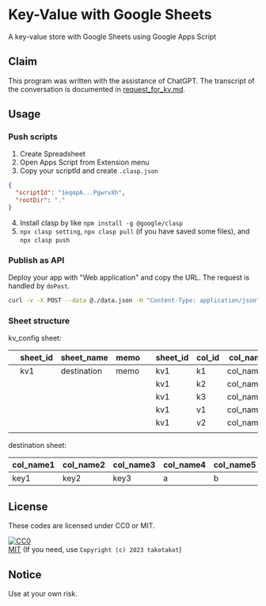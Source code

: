 # Key-Value with Google Sheets

A key-value store with Google Sheets using Google Apps Script

## Claim

This program was written with the assistance of ChatGPT. The transcript of the conversation is documented in [request_for_kv.md](request_for_kv.md).

## Usage

### Push scripts

1. Create Spreadsheet
2. Open Apps Script from Extension menu
3. Copy your scriptId and create `.clasp.json`
```JSON
{
  "scriptId": "1eqopA...PgwrvXh",
  "rootDir": "."
}
```
4. Install clasp by like `npm install -g @google/clasp`
5. `npx clasp setting`, `npx clasp pull` (if you have saved some files), and `npx clasp push`

### Publish as API

Deploy your app with "Web application" and copy the URL.
The request is handled by `doPost`.

```sh
curl -v -X POST --data @./data.json -H "Content-Type: application/json" https://script.google.com/macros/s/AK.../exec
```

### Sheet structure

kv_config sheet:

||sheet_id|sheet_name|memo||sheet_id|col_id|col_name|memo|
|--|--|--|--|--|--|--|--|--|
||kv1|destination|memo||kv1|k1|col_name1|memo1|
||||||kv1|k2|col_name2||
||||||kv1|k3|col_name3||
||||||kv1|v1|col_name4||
||||||kv1|v2|col_name5|memo5|
||||||||||

destination sheet:

|col_name1|col_name2|col_name3|col_name4|col_name5|
|--|--|--|--|--|
|key1|key2|key3|a|b|

## License

These codes are licensed under CC0 or MIT.

[![CC0](http://i.creativecommons.org/p/zero/1.0/88x31.png "CC0")](http://creativecommons.org/publicdomain/zero/1.0/deed.ja)  
[MIT](https://opensource.org/licenses/MIT) (If you need, use `Copyright (c) 2023 takotakot`)

## Notice

Use at your own risk.
